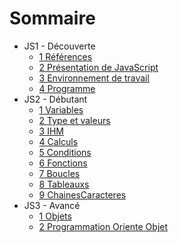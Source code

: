 Sommaire
========

-   JS1 - Découverte
    -   [1 Références](JS1.1-References.md)
    -   [2 Présentation de JavaScript](JS1.2-PresentationJS.md)
    -   [3 Environnement de travail](JS1.3-EnvironnementTravail.md)
    -   [4 Programme](JS1.4-Programme.md)
-   JS2 - Débutant
    -   [1 Variables](JS2.1-Variables.md)
    -   [2 Type et valeurs](JS2.2-TypesValeurs.md)
    -   [3 IHM](JS2.3-InterractionUtilisateur.md)
    -   [4 Calculs](JS2.4-Calculs.md)
    -   [5 Conditions](JS2.5-Conditions.md)
    -   [6 Fonctions](JS2.6-Fonctions.md)
    -   [7 Boucles](JS2.7-Boucles.md)
    -   [8 Tableauxs](JS2.8-Tableaux.md)
    -   [9 ChainesCaracteres](JS2.9-ChainesCaracteres.md)
-   JS3 - Avancé
    -   [1 Objets](JS3.1-Objets.md)
    -   [2 Programmation Oriente Objet](JS3.2-POO.md)
